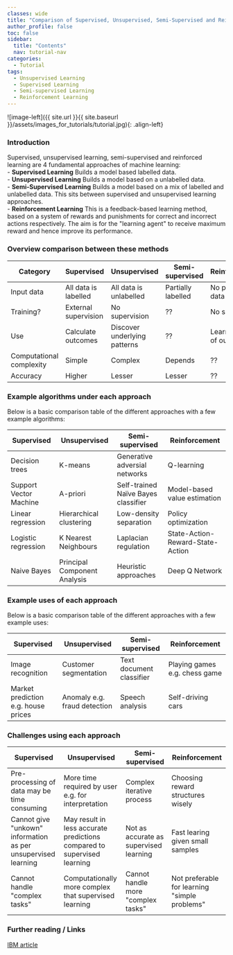 ```yaml
---
classes: wide
title: "Comparison of Supervised, Unsupervised, Semi-Supervised and Reinforcement "
author_profile: false
toc: false
sidebar:
  title: "Contents"
  nav: tutorial-nav
categories:
  - Tutorial
tags:
  - Unsupervised Learning
  - Supervised Learning
  - Semi-supervised Learning
  - Reinforcement Learning
---
```



![image-left]({{ site.url }}{{ site.baseurl }}/assets/images_for_tutorials/tutorial.jpg){: .align-left}


<h3>Introduction</h3>
Supervised, unsupervised learning, semi-supervised and reinforced learning are 4 fundamental approaches of machine learning: <br />
-  <b>Supervised Learning</b> Builds a model based labelled data.<br />
-  <b>Unsupervised Learning</b> Builds a model based on a unlabelled data. <br />
-  <b>Semi-Supervised Learning</b> Builds a model based on a mix of labelled and unlabelled data.  This sits between supervised and unsupervised learning approaches.<br />
-  <b>Reinforcement Learning</b> This is a feedback-based learning method, based on a system of rewards and punishments for correct and incorrect actions respectively.  The aim is for the "learning agent" to receive maximum reward and hence improve its performance.<br />



<h3>Overview comparison between these methods</h3>

| Category                         | Supervised                       | Unsupervised                     | Semi-supervised                  | Reinforcement                     |
| -------------------------------- | -------------------------------- | -------------------------------- | -------------------------------- | -------------------------------- |
| Input data                       | All data is labelled             | All data is unlabelled           | Partially labelled               | No predefined data                       |
| Training?          | External supervision                              | No supervision                               |    ??                   | No supervision |
| Use                              | Calculate outcomes                       | Discover underlying patterns                   | ??                       | Learn a series of outcomes                       |
| Computational complexity      | Simple                      | Complex                   | Depends                       | ??                       |
| Accuracy      | Higher                      | Lesser                   | Lesser                       | ??                       |



<h3>Example algorithms under each approach</h3>
Below is a basic comparison table of the different approaches with a few example algorithms:

| Supervised                     | Unsupervised            | Semi-supervised                      | Reinforcement                     |
| ------------------------------ | ----------------------- | ------------------------------------ | --------------------------------- |
| Decision trees                 | K-means                 |  Generative adversial networks       |  Q-learning                       |
| Support Vector Machine         | A-priori                |  Self-trained Naïve Bayes classifier |  Model-based value estimation     |
| Linear regression              | Hierarchical clustering |  Low-density separation              |  Policy optimization              |
| Logistic regression            | K Nearest Neighbours    |  Laplacian regulation                |  State-Action-Reward-State-Action |
| Naive Bayes                    | Principal Component Analysis |  Heuristic approaches                |  Deep Q Network                   |

<h3>Example uses of each approach</h3>
Below is a basic comparison table of the different approaches with a few example uses:

| Supervised                          | Unsupervised                 | Semi-supervised                      | Reinforcement                  |
| ----------------------------------- | ---------------------------- | ------------------------------------ | ------------------------------ |
| Image recognition                   | Customer segmentation        |  Text document classifier            |  Playing games e.g. chess game |
| Market prediction e.g. house prices | Anomaly e.g. fraud detection |  Speech analysis                     |  Self-driving cars             |

<h3>Challenges using each approach</h3>

| Supervised                     | Unsupervised            | Semi-supervised                      | Reinforcement                                  |
| ------------------------------ | ----------------------- | ------------------------------------ | ---------------------------------------------- |
| Pre-processing of data may be time consuming                 | More time required by user e.g. for interpretation                 |  Complex iterative process      |  Choosing reward structures wisely             |
| Cannot give "unkown" information as per unsupervised learning         | May result in less accurate predictions compared to supervised learning                | Not as accurate as supervised learning |  Fast learing given small samples              |
| Cannot handle "complex tasks"            | Computationally more complex that supervised learning |  Cannot handle more "complex tasks"                                 |  Not preferable for learning "simple problems" |

<h3>Further reading / Links</h3>


[IBM article](https://www.ibm.com/cloud/blog/supervised-vs-unsupervised-learning)
